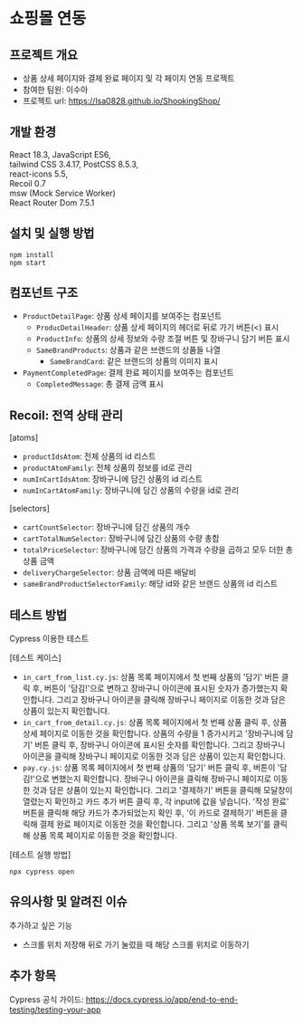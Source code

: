 # 쇼핑몰 연동

## 프로젝트 개요

- 상품 상세 페이지와 결제 완료 페이지 및 각 페이지 연동 프로젝트
- 참여한 팀원: 이수아
- 프로젝트 url: https://lsa0828.github.io/ShookingShop/

## 개발 환경

React 18.3, JavaScript ES6,<br>
tailwind CSS 3.4.17, PostCSS 8.5.3,<br>
react-icons 5.5,<br>
Recoil 0.7<br>
msw (Mock Service Worker)<br>
React Router Dom 7.5.1

## 설치 및 실행 방법
```
npm install
npm start
```

## 컴포넌트 구조

- `ProductDetailPage`: 상품 상세 페이지를 보여주는 컴포넌트
  - `ProducDetailHeader`: 상품 상세 페이지의 헤더로 뒤로 가기 버튼(<) 표시
  - `ProductInfo`: 상품의 상세 정보와 수량 조절 버튼 및 장바구니 담기 버튼 표시
  - `SameBrandProducts`: 상품과 같은 브랜드의 상품들 나열
    - `SameBrandCard`: 같은 브랜드의 상품의 이미지 표시
- `PaymentCompletedPage`: 결제 완료 페이지를 보여주는 컴포넌트
  - `CompletedMessage`: 총 결제 금액 표시

## Recoil: 전역 상태 관리

[atoms]
- `productIdsAtom`: 전체 상품의 id 리스트
- `productAtomFamily`: 전체 상품의 정보를 id로 관리
- `numInCartIdsAtom`: 장바구니에 담긴 상품의 id 리스트
- `numInCartAtomFamily`: 장바구니에 담긴 상품의 수량을 id로 관리

[selectors]
- `cartCountSelector`: 장바구니에 담긴 상품의 개수
- `cartTotalNumSelector`: 장바구니에 담긴 상품의 수량 총합
- `totalPriceSelector`: 장바구니에 담긴 상품의 가격과 수량을 곱하고 모두 더한 총 상품 금액
- `deliveryChargeSelector`: 상품 금액에 따른 배달비
- `sameBrandProductSelectorFamily`: 해당 id와 같은 브랜드 상품의 id 리스트

## 테스트 방법

Cypress 이용한 테스트

[테스트 케이스]
- `in_cart_from_list.cy.js`: 상품 목록 페이지에서 첫 번째 상품의 '담기' 버튼 클릭 후, 버튼이 '담김!'으로 변하고 장바구니 아이콘에 표시된 숫자가 증가했는지 확인합니다. 그리고 장바구니 아이콘을 클릭해 장바구니 페이지로 이동한 것과 담은 상품이 있는지 확인합니다.
- `in_cart_from_detail.cy.js`: 상품 목록 페이지에서 첫 번째 상품 클릭 후, 상품 상세 페이지로 이동한 것을 확인합니다. 상품의 수량을 1 증가시키고 '장바구니에 담기' 버튼 클릭 후, 장바구니 아이콘에 표시된 숫자를 확인합니다. 그리고 장바구니 아이콘을 클릭해 장바구니 페이지로 이동한 것과 담은 상품이 있는지 확인합니다.
- `pay.cy.js`: 상품 목록 페이지에서 첫 번째 상품의 '담기' 버튼 클릭 후, 버튼이 '담김!'으로 변했는지 확인합니다. 장바구니 아이콘을 클릭해 장바구니 페이지로 이동한 것과 담은 상품이 있는지 확인합니다. 그리고 '결제하기' 버튼을 클릭해 모달창이 열렸는지 확인하고 카드 추가 버튼 클릭 후, 각 input에 값을 넣습니다. '작성 완료' 버튼을 클릭해 해당 카드가 추가되었는지 확인 후, '이 카드로 결제하기' 버튼을 클릭해 결제 완료 페이지로 이동한 것을 확인합니다. 그리고 '상품 목록 보기'를 클릭해 상품 목록 페이지로 이동한 것을 확인합니다.

[테스트 실행 방법]
```
npx cypress open
```

## 유의사항 및 알려진 이슈

추가하고 싶은 기능
- 스크롤 위치 저장해 뒤로 가기 눌렀을 때 해당 스크롤 위치로 이동하기

## 추가 항목

Cypress 공식 가이드: https://docs.cypress.io/app/end-to-end-testing/testing-your-app
